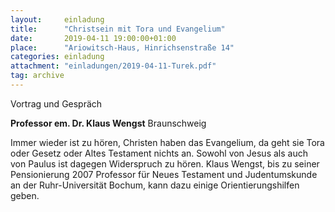```yaml
---
layout:     einladung
title:      "Christsein mit Tora und Evangelium"
date:       2019-04-11 19:00:00+01:00
place:      "Ariowitsch-Haus, Hinrichsenstraße 14"
categories: einladung
attachment: "einladungen/2019-04-11-Turek.pdf"
tag: archive
---
```


Vortrag und Gespräch

**Professor em. Dr. Klaus Wengst**
Braunschweig

Immer wieder ist zu hören, Christen haben das Evangelium, da geht sie Tora oder Gesetz oder Altes Testament nichts an. Sowohl von Jesus als auch von Paulus ist dagegen Widerspruch zu hören. Klaus Wengst, bis zu seiner Pensionierung 2007 Professor für Neues Testament und Judentumskunde an der Ruhr-Universität Bochum, kann dazu einige Orientierungshilfen geben.
